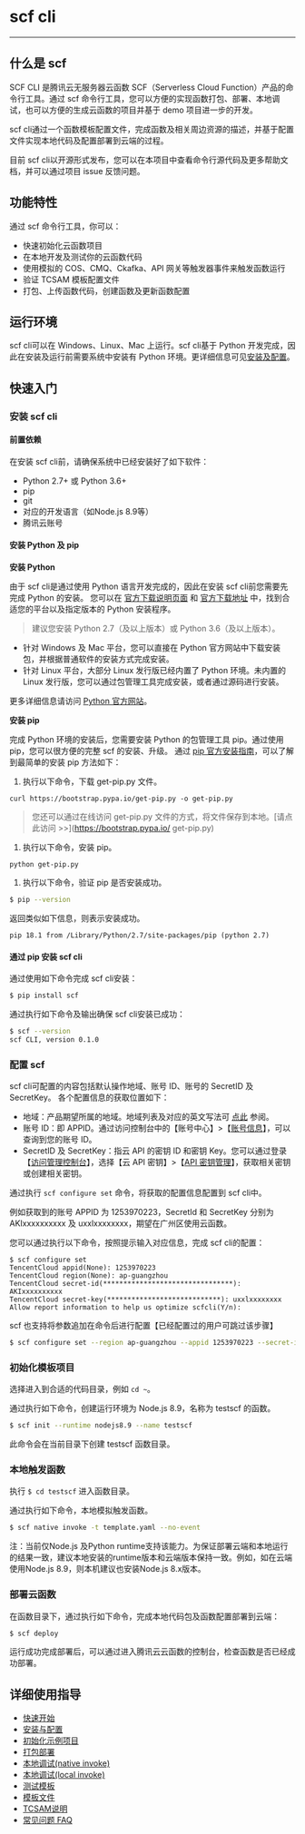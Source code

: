 # scf cli

------

## 什么是 scf

SCF CLI 是腾讯云无服务器云函数 SCF（Serverless Cloud Function）产品的命令行工具。通过 scf 命令行工具，您可以方便的实现函数打包、部署、本地调试，也可以方便的生成云函数的项目并基于 demo 项目进一步的开发。

scf cli通过一个函数模板配置文件，完成函数及相关周边资源的描述，并基于配置文件实现本地代码及配置部署到云端的过程。

目前 scf cli以开源形式发布，您可以在本项目中查看命令行源代码及更多帮助文档，并可以通过项目 issue 反馈问题。

## 功能特性

通过 scf 命令行工具，你可以：

* 快速初始化云函数项目
* 在本地开发及测试你的云函数代码
* 使用模拟的 COS、CMQ、Ckafka、API 网关等触发器事件来触发函数运行
* 验证 TCSAM 模板配置文件
* 打包、上传函数代码，创建函数及更新函数配置

## 运行环境

scf cli可以在 Windows、Linux、Mac 上运行。scf cli基于 Python 开发完成，因此在安装及运行前需要系统中安装有 Python 环境。更详细信息可见[安装及配置](https://github.com/tencentyun/scfcli/blob/master/docs/安装与配置.md)。

## 快速入门


### 安装 scf cli

#### 前置依赖

在安装 scf cli前，请确保系统中已经安装好了如下软件：

* Python 2.7+ 或 Python 3.6+ 
* pip
* git
* 对应的开发语言（如Node.js 8.9等）
* 腾讯云账号

#### 安装 Python 及 pip

**安装 Python**

由于 scf cli是通过使用 Python 语言开发完成的，因此在安装 scf cli前您需要先完成 Python 的安装。
您可以在 [官方下载说明页面](https://wiki.python.org/moin/BeginnersGuide/Download) 和 [官方下载地址](https://www.python.org/downloads/) 中，找到合适您的平台以及指定版本的 Python 安装程序。

> 建议您安装 Python 2.7（及以上版本）或 Python 3.6（及以上版本）。

- 针对 Windows 及 Mac 平台，您可以直接在 Python 官方网站中下载安装包，并根据普通软件的安装方式完成安装。
- 针对 Linux 平台，大部分 Linux 发行版已经内置了 Python 环境。未内置的 Linux 发行版，您可以通过包管理工具完成安装，或者通过源码进行安装。

更多详细信息请访问 [Python 官方网站](https://www.python.org/)。

**安装 pip**

完成 Python 环境的安装后，您需要安装 Python 的包管理工具 pip。通过使用 pip，您可以很方便的完整 scf 的安装、升级。
通过 [pip 官方安装指南](https://pip.pypa.io/en/stable/installing/)，可以了解到最简单的安装 pip 方法如下：

1. 执行以下命令，下载 get-pip.py 文件。

```
curl https://bootstrap.pypa.io/get-pip.py -o get-pip.py
```

> 您还可以通过在线访问 get-pip.py 文件的方式，将文件保存到本地。[请点此访问 >>](https://bootstrap.pypa.io/
> get-pip.py)

1. 执行以下命令，安装 pip。

```
python get-pip.py
```

1. 执行以下命令，验证 pip 是否安装成功。

```bash
$ pip --version
```

返回类似如下信息，则表示安装成功。

```
pip 18.1 from /Library/Python/2.7/site-packages/pip (python 2.7)
```

<span id="InstallDocker"></span>



#### 通过 pip 安装 scf cli

通过使用如下命令完成 scf cli安装：

```bash
$ pip install scf
```

通过执行如下命令及输出确保 scf cli安装已成功：

```bash
$ scf --version
scf CLI, version 0.1.0
```



### 配置 scf

scf cli可配置的内容包括默认操作地域、账号 ID、账号的 SecretID 及 SecretKey。
各个配置信息的获取位置如下：

- 地域：产品期望所属的地域。地域列表及对应的英文写法可 [点此](https://cloud.tencent.com/document/product/213/6091#.E4.B8.AD.E5.9B.BD.E5.A4.A7.E9.99.86.E5.8C.BA.E5.9F.9F) 参阅。
- 账号 ID：即 APPID。通过访问控制台中的【账号中心】>【[账号信息](https://console.cloud.tencent.com/developer)】，可以查询到您的账号 ID。
- SecretID 及 SecretKey：指云 API 的密钥 ID 和密钥 Key。您可以通过登录【[访问管理控制台](https://console.cloud.tencent.com/cam/overview)】，选择【云 API 密钥】>【[API 密钥管理](https://console.cloud.tencent.com/cam/capi)】，获取相关密钥或创建相关密钥。



通过执行 `scf configure set` 命令，将获取的配置信息配置到 scf cli中。

例如获取到的账号 APPID 为 1253970223，SecretId 和 SecretKey 分别为 AKIxxxxxxxxxx 及 uxxlxxxxxxxx，期望在广州区使用云函数。

您可以通过执行以下命令，按照提示输入对应信息，完成 scf cli的配置：

```shell
$ scf configure set
TencentCloud appid(None): 1253970223
TencentCloud region(None): ap-guangzhou
TencentCloud secret-id(********************************): AKIxxxxxxxxxx
TencentCloud secret-key(****************************): uxxlxxxxxxxx
Allow report information to help us optimize scfcli(Y/n):
```

scf 也支持将参数追加在命令后进行配置【已经配置过的用户可跳过该步骤】

```bash
$ scf configure set --region ap-guangzhou --appid 1253970223 --secret-id AKIxxxxxxxxxx --secret-key uxxlxxxxxxxx
```



### 初始化模板项目

选择进入到合适的代码目录，例如 `cd ~`。

通过执行如下命令，创建运行环境为 Node.js 8.9，名称为 testscf 的函数。

```bash
$ scf init --runtime nodejs8.9 --name testscf
```

此命令会在当前目录下创建 testscf 函数目录。




### 本地触发函数

执行 `$ cd testscf` 进入函数目录。

通过执行如下命令，本地模拟触发函数。

```bash
$ scf native invoke -t template.yaml --no-event
```

注：当前仅Node.js 及Python runtime支持该能力。为保证部署云端和本地运行的结果一致，建议本地安装的runtime版本和云端版本保持一致。例如，如在云端使用Node.js 8.9，则本机建议也安装Node.js 8.x版本。




### 部署云函数

在函数目录下，通过执行如下命令，完成本地代码包及函数配置部署到云端：

```bash
$ scf deploy 
```

运行成功完成部署后，可以通过进入腾讯云云函数的控制台，检查函数是否已经成功部署。



## 详细使用指导

* [快速开始](https://github.com/tencentyun/scfcli/blob/master/docs/快速开始.md)
* [安装与配置](https://github.com/tencentyun/scfcli/blob/master/docs/安装与配置.md)
* [初始化示例项目](https://github.com/tencentyun/scfcli/blob/master/docs/初始化示例项目.md)
* [打包部署](https://github.com/tencentyun/scfcli/blob/master/docs/打包部署.md)
* [本地调试(native invoke)](https://github.com/tencentyun/scfcli/blob/master/docs/%E6%9C%AC%E5%9C%B0%E8%B0%83%E8%AF%95(native%20invoke).md)
* [本地调试(local invoke)](https://github.com/tencentyun/scfcli/blob/master/docs/%E6%9C%AC%E5%9C%B0%E8%B0%83%E8%AF%95(local%20invoke).md)
* [测试模板](https://github.com/tencentyun/scfcli/blob/master/docs/测试模板.md)
* [模板文件](https://github.com/tencentyun/scfcli/blob/master/docs/模板文件.md)
* [TCSAM说明](https://github.com/tencentyun/scfcli/blob/master/docs/specs/tencentcloud%20sam%20version%202018-11-11-zh-cn.md)
* [常见问题 FAQ](https://github.com/tencentyun/scfcli/blob/master/docs/常见问题%20FAQ.md)
